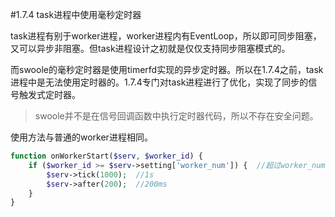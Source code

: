 #1.7.4 task进程中使用毫秒定时器

task进程有别于worker进程，worker进程内有EventLoop，所以即可同步阻塞，又可以异步非阻塞。但task进程设计之初就是仅仅支持同步阻塞模式的。

而swoole的毫秒定时器是使用timerfd实现的异步定时器。所以在1.7.4之前，task进程中是无法使用定时器的。1.7.4专门对task进程进行了优化，实现了同步的信号触发式定时器。

> swoole并不是在信号回调函数中执行定时器代码，所以不存在安全问题。

使用方法与普通的worker进程相同。

```php
function onWorkerStart($serv, $worker_id) {
    if ($worker_id >= $serv->setting['worker_num']) {  //超过worker_num，表示这是一个task进程
        $serv->tick(1000);  //1s
        $serv->after(200);  //200ms
    }
}
```


